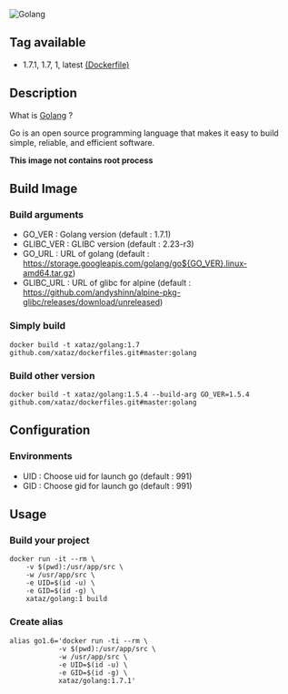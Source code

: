 ![Golang](https://blog.golang.org/gopher/gopher.png)

## Tag available
* 1.7.1, 1.7, 1, latest [(Dockerfile)](https://github.com/xataz/dockerfiles/tree/master/golang/Dockerfile)

## Description
What is [Golang](https://golang.org/) ?

Go is an open source programming language that makes it easy to build simple, reliable, and efficient software. 

**This image not contains root process**

## Build Image
### Build arguments
* GO_VER : Golang version (default : 1.7.1)
* GLIBC_VER : GLIBC version (default : 2.23-r3)
* GO_URL : URL of golang (default : https://storage.googleapis.com/golang/go${GO_VER}.linux-amd64.tar.gz)
* GLIBC_URL : URL of glibc for alpine (default : https://github.com/andyshinn/alpine-pkg-glibc/releases/download/unreleased)

### Simply build
```shell
docker build -t xataz/golang:1.7 github.com/xataz/dockerfiles.git#master:golang
```

### Build other version
```shell
docker build -t xataz/golang:1.5.4 --build-arg GO_VER=1.5.4 github.com/xataz/dockerfiles.git#master:golang
```

## Configuration
### Environments
* UID : Choose uid for launch go (default : 991)
* GID : Choose gid for launch go (default : 991)

## Usage
### Build your project
```shell
docker run -it --rm \
    -v $(pwd):/usr/app/src \
    -w /usr/app/src \
    -e UID=$(id -u) \
    -e GID=$(id -g) \
    xataz/golang:1 build
```

### Create alias
```shell
alias go1.6='docker run -ti --rm \
            -v $(pwd):/usr/app/src \
            -w /usr/app/src \
            -e UID=$(id -u) \
            -e GID=$(id -g) \
            xataz/golang:1.7.1'
```

